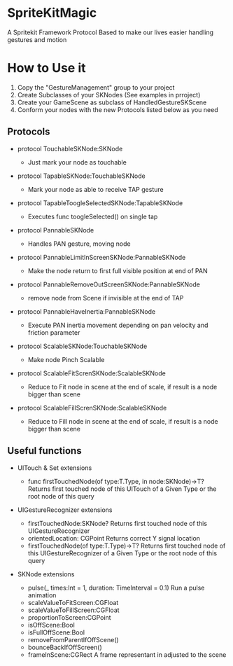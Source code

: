 # SpriteKitMagic
A Spritekit Framework Protocol Based to make our lives easier handling gestures and motion

# How to Use it
1. Copy the "GestureManagement" group to your project
2. Create Subclasses of your SKNodes (See examples in prroject)
3. Create your GameScene as subclass of HandledGestureSKScene
3. Conform your nodes with the new Protocols listed below as you need



## Protocols
- protocol TouchableSKNode:SKNode
    - Just mark your node as touchable

- protocol TapableSKNode:TouchableSKNode
    - Mark your node as able to receive TAP gesture
        
- protocol TapableToogleSelectedSKNode:TapableSKNode
    - Executes func toogleSelected() on single tap

- protocol PannableSKNode
    - Handles PAN gesture, moving node
        
- protocol PannableLimitInScreenSKNode:PannableSKNode
    - Make the node return to first full visible position at end of PAN
        
- protocol PannableRemoveOutScreenSKNode:PannableSKNode
    - remove node from Scene if invisible at the end of TAP
        
- protocol PannableHaveInertia:PannableSKNode
    - Execute PAN inertia movement depending on pan velocity and friction parameter

- protocol ScalableSKNode:TouchableSKNode
    - Make node Pinch Scalable
    
- protocol ScalableFitScrenSKNode:ScalableSKNode
    - Reduce to Fit node in scene at the end of scale, if result is a node bigger than scene
    
- protocol ScalableFillScrenSKNode:ScalableSKNode
    - Reduce to Fill node in scene at the end of scale, if result is a node bigger than scene



## Useful functions
- UITouch & Set<UITouch> extensions
    - func firstTouchedNode<T>(of type:T.Type, in node:SKNode)->T?
	Returns first touched node of this UITouch of a Given Type or the root node of this query


- UIGestureRecognizer extensions
    - firstTouchedNode:SKNode?
	Returns first touched node of this UIGestureRecognizer
    - orientedLocation: CGPoint
    	Returns correct Y signal location
    - firstTouchedNode<T>(of type:T.Type)->T?
	Returns first touched node of this UIGestureRecognizer of a Given Type or the root node of this query
	
- SKNode extensions
    - pulse(_ times:Int = 1, duration: TimeInterval = 0.1)
    	Run a pulse animation
    - scaleValueToFitScreen:CGFloat
    - scaleValueToFillScreen:CGFloat
    - proportionToScreen:CGPoint
    - isOffScene:Bool
    - isFullOffScene:Bool
    - removeFromParentIfOffScene()
    - bounceBackIfOffScreen()
    - frameInScene:CGRect
    	A frame representant in adjusted to the scene

